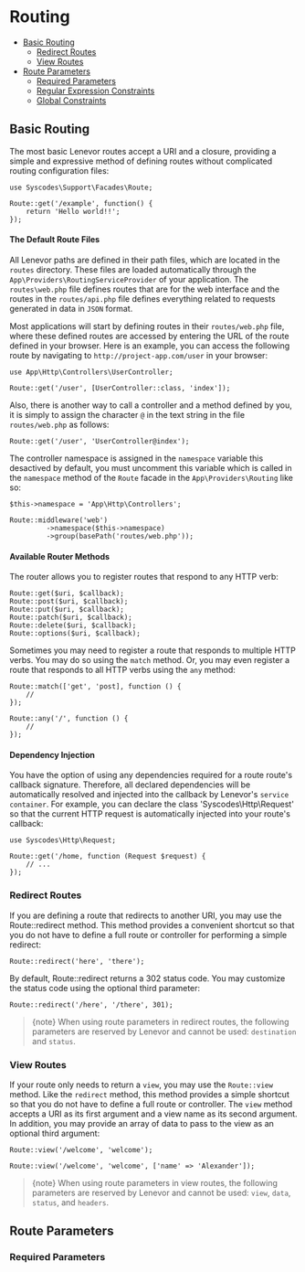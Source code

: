 # Routing

- [Basic Routing](#basic-routing)
    - [Redirect Routes](#redirect-routes)
    - [View Routes](#view-routes)
- [Route Parameters](#route-parameters)
    - [Required Parameters]($required-parameters)
    - [Regular Expression Constraints](#regular-expression-constraints)
    - [Global Constraints](#global-constraints)
    
<a name="basic-routing"></a>
## Basic Routing

The most basic Lenevor routes accept a URI and a closure, providing a simple and expressive method of defining routes without complicated routing configuration files:

    use Syscodes\Support\Facades\Route;

    Route::get('/example', function() {
        return 'Hello world!!';
    });

<a name="the-default-route-files"></a>
#### The Default Route Files

All Lenevor paths are defined in their path files, which are located in the `routes` directory. These files are loaded automatically through the `App\Providers\RoutingServiceProvider` of your application. The `routes\web.php` file defines routes that are for the web interface and the routes in the `routes/api.php` file defines everything related to requests generated in data in `JSON` format.

Most applications will start by defining routes in their `routes/web.php` file, where these defined routes are accessed by entering the URL of the route defined in your browser. Here is an example, you can access the following route by navigating to `http://project-app.com/user` in your browser:

    use App\Http\Controllers\UserController;

    Route::get('/user', [UserController::class, 'index']);

Also, there is another way to call a controller and a method defined by you, it is simply to assign the character `@` in the text string in the file `routes/web.php` as follows:

    Route::get('/user', 'UserController@index');

The controller namespace is assigned in the `namespace` variable this desactived by default, you must uncomment this variable which is called in the `namespace` method of the `Route` facade in the `App\Providers\Routing` like so:

    $this->namespace = 'App\Http\Controllers';

    Route::middleware('web')
             ->namespace($this->namespace)
             ->group(basePath('routes/web.php'));

<a name="available-router-methods"></a>
#### Available Router Methods

The router allows you to register routes that respond to any HTTP verb:

    Route::get($uri, $callback);
    Route::post($uri, $callback);
    Route::put($uri, $callback);
    Route::patch($uri, $callback);
    Route::delete($uri, $callback);
    Route::options($uri, $callback);

Sometimes you may need to register a route that responds to multiple HTTP verbs. You may do so using the `match` method. Or, you may even register a route that responds to all HTTP verbs using the `any` method:

    Route::match(['get', 'post], function () {
        //
    });

    Route::any('/', function () {
        //
    });

<a name="dependency-injection"></a>
#### Dependency Injection

You have the option of using any dependencies required for a route route's callback signature. Therefore, all declared dependencies will be automatically resolved and injected into the callback by Lenevor's `service container`. For example, you can declare the class 'Syscodes\Http\Request' so that the current HTTP request is automatically injected into your route's callback: 

    use Syscodes\Http\Request;

    Route::get('/home, function (Request $request) {
        // ...
    });

<a name="redirect-routes"></a>
### Redirect Routes

If you are defining a route that redirects to another URI, you may use the Route::redirect method. This method provides a convenient shortcut so that you do not have to define a full route or controller for performing a simple redirect:

    Route::redirect('here', 'there');

By default, Route::redirect returns a 302 status code. You may customize the status code using the optional third parameter:

    Route::redirect('/here', '/there', 301);

> {note} When using route parameters in redirect routes, the following parameters are reserved by Lenevor and cannot be used: `destination` and `status`.

<a name="view-routes"></a>
### View Routes

If your route only needs to return a `view`, you may use the `Route::view` method. Like the `redirect` method, this method provides a simple shortcut so that you do not have to define a full route or controller. The `view` method accepts a URI as its first argument and a view name as its second argument. In addition, you may provide an array of data to pass to the view as an optional third argument:

    Route::view('/welcome', 'welcome');

    Route::view('/welcome', 'welcome', ['name' => 'Alexander']);

> {note} When using route parameters in view routes, the following parameters are reserved by Lenevor and cannot be used: `view`, `data`, `status`, and `headers`.

<a name="route-parameters"></a>
## Route Parameters

<a name="required-parameters"></a>
### Required Parameters

